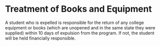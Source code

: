 # Treatment of Books and Equipment
A student who is expelled is responsible for the return of any college equipment or books (which are unopened and in the same state they were supplied) within 10 days of expulsion from the program. If not, the student will be held financially responsible.
